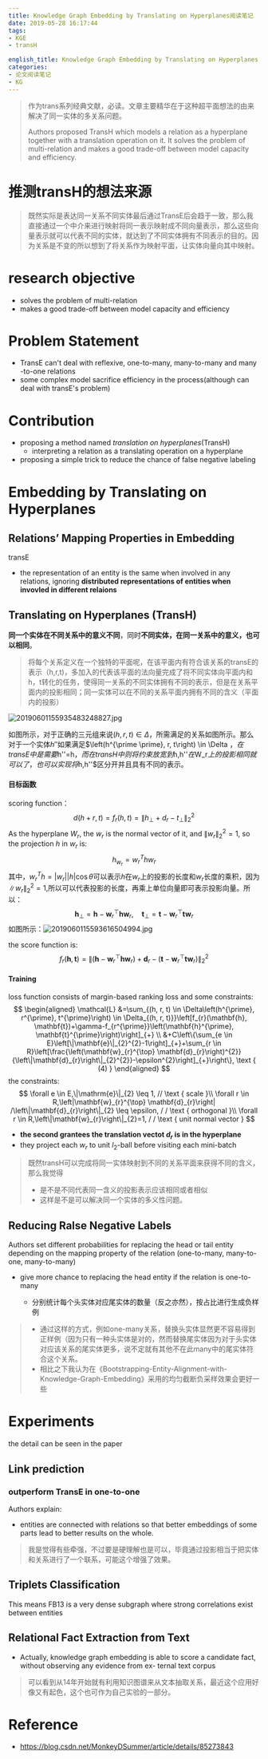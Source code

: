 ```yaml
---
title: Knowledge Graph Embedding by Translating on Hyperplanes阅读笔记
date: 2019-05-28 16:17:44
tags:
- KGE
- transH

english_title: Knowledge Graph Embedding by Translating on Hyperplanes
categories:
- 论文阅读笔记
- KG	
---
```


> 作为trans系列经典文献，必读。文章主要精华在于这种超平面想法的由来解决了同一实体的多关系问题。
>
> Authors proposed TransH which models a relation as a hyperplane together with a translation operation on it. It solves the problem of multi-relation and makes a good trade-off between model capacity and efficiency.

<!-- more -->

# 推测transH的想法来源

> 既然实际是表达同一关系不同实体最后通过TransE后会趋于一致，那么我直接通过一个中介来进行映射将同一表示映射成不同向量表示，那么这些向量表示就可以代表不同的实体，就达到了不同实体拥有不同表示的目的。因为关系是不变的所以想到了将关系作为映射平面，让实体向量向其中映射。

# research objective

- solves the problem of multi-relation 
- makes a good trade-off between model capacity and efficiency

# Problem Statement

-  TransE can't deal with reflexive, one-to-many, many-to-many and many -to-one relations
- some complex model sacrifice efficiency in the process(although can deal with transE's problem)

# Contribution

- proposing a method named *translation on hyperplanes*(TransH)
  - interpreting a relation as a translating operation on a hyperplane
- proposing a simple trick to reduce the chance of false negative labeling

# Embedding by Translating on Hyperplanes

## Relations’ Mapping Properties in Embedding

transE

- the representation of an  entity is the same when involved in any relations, ignoring **distributed representations of entities when invovled in different relaions**

## Translating on Hyperplanes (TransH)

**同一个实体在不同关系中的意义不同**，同时**不同实体，在同一关系中的意义，也可以相同**。

> 将每个关系定义在一个独特的平面呢，在该平面内有符合该关系的transE的表示（h,r,t)，多加入的代表该平面的法向量完成了将不同实体向平面内和h，t转化的任务，使得同一关系的不同实体拥有不同的表示，但是在关系平面内的投影相同；同一实体可以在不同的关系平面内拥有不同的含义（平面内的投影）

![20190601155935483248827.jpg](http://image.nysdy.com/20190601155935483248827.jpg)

如图所示，对于正确的三元组来说$(h, r, t) \in \Delta$，所需满足的关系如图所示。那么对于一个实体$h''$如果满足$\left(h^{\prime \prime}, r, t\right) \in \Delta	$，在transE中是需要$h''=h$，而在transH中则将约束放宽到$h,h''$在$W_r$上的投影相同就可以了，也可以实现将$h,h''$区分开并且具有不同的表示。

#### 目标函数

scoring function：
$$
d(h+r, t)=f_{r}(h, t)=\left\|h_{\perp}+d_{r}-t_{\perp}\right\|_{2}^{2}
$$
As the hyperplane $W_r$, the $w_r$ is the normal vector of it, and $\left\|w_{r}\right\|_{2}^{2}=1$, so the projection $h$ in $w_r$ is:
$$
h_{w_{r}}=w_r^{T} h w_r
$$
其中，$w_r^{T} h=|w_r||h| \cos \theta$可以表示$h$在$w_r$上的投影的长度和$w_r$长度的乘积，因为$\left\|w_{r}\right\|_{2}^{2}=1$,所以可以代表投影的长度，再乘上单位向量即可表示投影向量。所以：
$$
\mathbf{h}_{\perp}=\mathbf{h}-\mathbf{w}_{r}^{\top} \mathbf{h w}_{r}, \quad \mathbf{t}_{\perp}=\mathbf{t}-\mathbf{w}_{r}^{\top} \mathbf{t} \mathbf{w}_{r}
$$
如图所示：![2019060115593616504994.jpg](http://image.nysdy.com/2019060115593616504994.jpg)

the score function is:
$$
f_{r}(\mathbf{h}, \mathbf{t})=\left\|\left(\mathbf{h}-\mathbf{w}_{r}^{\top} \mathbf{h w}_{r}\right)+\mathbf{d}_{r}-\left(\mathbf{t}-\mathbf{w}_{r}^{\top} \mathbf{t} \mathbf{w}_{r}\right)\right\|_{2}^{2}
$$

#### Training

loss function consists of margin-based ranking loss and some constraints:
$$
\begin{aligned} \mathcal{L} &=\sum_{(h, r, t) \in \Delta\left(h^{\prime}, r^{\prime}, t^{\prime}\right) \in \Delta_{(h, r, t)}}\left[f_{r}(\mathbf{h}, \mathbf{t})+\gamma-f_{r^{\prime}}\left(\mathbf{h}^{\prime}, \mathbf{t}^{\prime}\right)\right]_{+} \\ &+C\left\{\sum_{e \in E}\left[\|\mathbf{e}\|_{2}^{2}-1\right]_{+}+\sum_{r \in R}\left[\frac{\left(\mathbf{w}_{r}^{\top} \mathbf{d}_{r}\right)^{2}}{\left\|\mathbf{d}_{r}\right\|_{2}^{2}}-\epsilon^{2}\right]_{+}\right\}, \text { (4) } \end{aligned}
$$
the constraints:
$$
\forall e \in E,\|\mathrm{e}\|_{2} \leq 1, // \text { scale }\\
\forall r \in R,\left|\mathbf{w}_{r}^{\top} \mathbf{d}_{r}\right| 
/\left\|\mathbf{d}_{r}\right\|_{2} \leq \epsilon, / / \text { orthogonal }\\
\forall r \in R,\left\|\mathbf{w}_{r}\right\|_{2}=1, / / \text { unit normal vector }
$$

- **the second grantees the translation vectot $d_r$ is in the hyperplane**
- they project each $w_r$ to unit $l_2$-ball before visiting each mini-batch

> 既然transH可以完成将同一实体映射到不同的关系平面来获得不同的含义，那么我觉得
>
> - 是不是不同代表同一含义的投影表示应该相同或者相似
> - 这样是不是可以解决同一个实体的多义性问题。

## Reducing Ralse Negative Labels

Authors set different probabilities for replacing the head or tail entity depending on the mapping property of the relation (one-to-many, many-to-one, many-to-many)

- give more chance to replacing the head entity if the relation is one-to-many

  - 分别统计每个头实体对应尾实体的数量（反之亦然），按占比进行生成负样例

> - 通过这样的方式，例如one-many关系，替换头实体显然更不容易得到正样例（因为只有一种头实体是对的，然而替换尾实体因为对于头实体对应该关系的尾实体更多，说不定就有其他不在此many中的尾实体符合这个关系。
> - 相比之下我认为在《Bootstrapping-Entity-Alignment-with-Knowledge-Graph-Embedding》采用的均匀截断负采样效果会更好一些

# Experiments

the detail can be seen in the paper

## Link prediction

### outperform TransE in one-to-one

Authors explain:

- entities are connected with relations so that better embeddings of some parts lead to better results on the whole.

> 我是觉得有些牵强，不过要是硬理解也是可以，毕竟通过投影相当于把实体和关系进行了一个联系，可能这个增强了效果。

## Triplets Classification

This means FB13 is a very dense subgraph where strong correlations exist between entities

## Relational Fact Extraction from Text

- Actually, knowledge graph embedding is able to score a candidate fact, without observing any evidence from ex- ternal text corpus

> 可以看到从14年开始就有利用知识图谱来从文本抽取关系，最近这个应用好像又有起色，这个也可作为自己实验的一部分。

# Reference

- https://blog.csdn.net/MonkeyDSummer/article/details/85273843